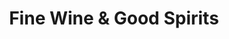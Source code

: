 ---
title: "Fine Wine & Good Spirits"
url: /north-wales/fine-wine-und-good-spirits-bethlehem-pike/
shop: Spirituosen
---